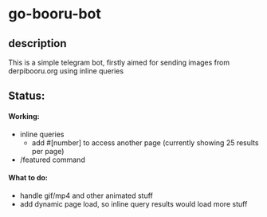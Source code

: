 # go-booru-bot
## description
This is a simple telegram bot, firstly aimed for sending images from derpibooru.org using inline queries

## Status:
#### Working:
- inline queries
  - add #[number] to access another page (currently showing 25 results
    per page)
- /featured command

#### What to do:
- handle gif/mp4 and other animated stuff
- add dynamic page load, so inline query results would load more stuff

